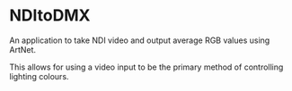 # NDItoDMX

An application to take NDI video and output average RGB values using ArtNet.

This allows for using a video input to be the primary method of controlling lighting colours.
